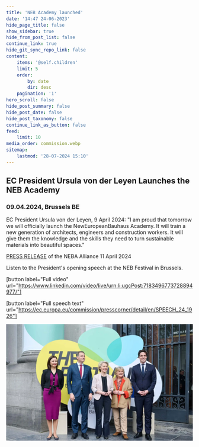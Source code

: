 ```yaml
---
title: 'NEB Academy launched'
date: '14:47 24-06-2023'
hide_page_title: false
show_sidebar: true
hide_from_post_list: false
continue_link: true
hide_git_sync_repo_link: false
content:
    items: '@self.children'
    limit: 5
    order:
        by: date
        dir: desc
    pagination: '1'
hero_scroll: false
hide_post_summary: false
hide_post_date: false
hide_post_taxonomy: false
continue_link_as_button: false
feed:
    limit: 10
media_order: commission.webp
sitemap:
    lastmod: '28-07-2024 15:10'
---
```


## EC President Ursula von der Leyen Launches the NEB Academy
### 09.04.2024, Brussels BE

EC President Ursula von der Leyen, 9 April 2024: "I am proud that tomorrow we will officially launch the NewEuropeanBauhaus Academy. It will train a new generation of architects, engineers and construction workers. It will give them the knowledge and the skills they need to turn sustainable materials into beautiful spaces."

[PRESS RELEASE](https://innovawood.sharepoint.com/sites/Innovawood/Shared%20Documents/Forms/AllItems.aspx?id=%2Fsites%2FInnovawood%2FShared%20Documents%2FIW%5FTeam%2F3%5FPlatforms%2FNEB%5FAcademy%2F2%5Fmeetings%2F20240414%5FNEB%5FFestival%2FNEBA%2DAlliance%2Dkick%2Doff%2Dpress%2Drelease%2Dfinal%2Epdf&parent=%2Fsites%2FInnovawood%2FShared%20Documents%2FIW%5FTeam%2F3%5FPlatforms%2FNEB%5FAcademy%2F2%5Fmeetings%2F20240414%5FNEB%5FFestival&p=true&ga=1) of the NEBA Alliance 11 April 2024

Listen to the President's opening speech at the NEB Festival in Brussels.

[button label="Full video" url="https://www.linkedin.com/video/live/urn:li:ugcPost:7183496773728894977/"]

[button label="Full speech text" url="https://ec.europa.eu/commission/presscorner/detail/en/SPEECH_24_1926"]

![commission](commission.webp "commission")
